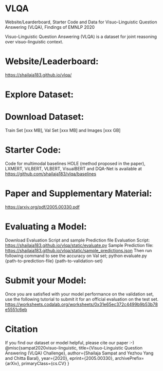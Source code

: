 # VLQA
Website/Learderboard, Starter Code and Data for Visuo-Linguistic Question Answering (VLQA), Findings of EMNLP 2020

Visuo-Linguistic Question Answering (VLQA) is a dataset for joint reasoning over visuo-linguistic context.

# Website/Leaderboard: 
https://shailaja183.github.io/vlqa/

# Explore Dataset: 

# Download Dataset: 
Train Set [xxx MB], Val Set [xxx MB] and Images [xxx GB]

# Starter Code: 
Code for multimodal baselines HOLE (method proposed in the paper), LXMERT, ViLBERT, VLBERT, VisualBERT and DQA-Net is available at
https://github.com/shailaja183/vlqa/baselines

# Paper and Supplementary Material:
https://arxiv.org/pdf/2005.00330.pdf

# Evaluating a Model:
Download Evaluation Script and sample Prediction file 
Evaluation Script: https://shailaja183.github.io/vlqa/static/evaluate.py
Sample Prediction file: https://shailaja183.github.io/vlqa/static/sample_predictions.json
Then run following command to see the accuracy on Val set;
python evaluate.py {path-to-prediction-file} {path-to-validation-set}

# Submit your Model:
Once you are satisfied with your model performance on the validation set, use the following tutorial to submit it for an official evaluation on the test set.
https://worksheets.codalab.org/worksheets/0x31e65ec372c4499b9b53b78e5551c6eb

# Citation
If you find our dataset or model helpful, please cite our paper :-)
@misc{sampat2020visuo-linguistic,
title={Visuo-Linguistic Question Answering (VLQA) Challenge},
author={Shailaja Sampat and Yezhou Yang and Chitta Baral},
year={2020},
eprint={2005.00330},
archivePrefix={arXiv},
primaryClass={cs.CV}
}
